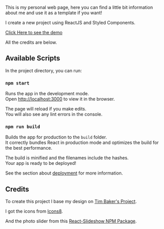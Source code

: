 This is my personal web page, here you can find a little bit information about me and use it as a template if you want!

I create a new project using ReactJS and Styled Components.

[Click Here to see the demo](https://mariatiperez.github.io/resume-page/)

All the credits are below.

## Available Scripts

In the project directory, you can run:

### `npm start`

Runs the app in the development mode.<br />
Open [http://localhost:3000](http://localhost:3000) to view it in the browser.

The page will reload if you make edits.<br />
You will also see any lint errors in the console.

### `npm run build`

Builds the app for production to the `build` folder.<br />
It correctly bundles React in production mode and optimizes the build for the best performance.

The build is minified and the filenames include the hashes.<br />
Your app is ready to be deployed!

See the section about [deployment](https://facebook.github.io/create-react-app/docs/deployment) for more information.

## Credits

To create this project I base my design on [Tim Baker's Project](https://github.com/tbakerx/react-resume-template).

I got the icons from [Icons8](https://icons8.com/).

And the photo slider from this [React-Slideshow NPM Package](https://www.npmjs.com/package/react-slideshow-image).
